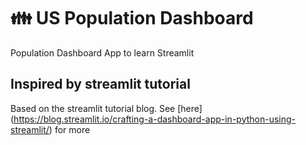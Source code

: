 # 👪 US Population Dashboard
Population Dashboard App to learn Streamlit

## Inspired by streamlit tutorial
Based on the streamlit tutorial blog. See [here] (https://blog.streamlit.io/crafting-a-dashboard-app-in-python-using-streamlit/) for more

